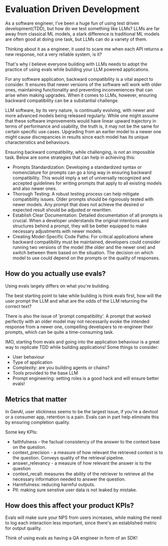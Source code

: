 # Evaluation Driven Development

As a software engineer, I've been a huge fun of using test driven development(TDD), but how do we test something like LLMs? LLMs are far away from classical ML models, a stark difference is traditional ML models are often good at doing one task, but LLMs can do a variety of them.

Thinking about it as a engineer, it used to scare me when each API returns a new response, not a very reliable system, is it?

That's why I believe everyone building with LLMs needs to adopt the practice of using evals while building your LLM powered applications. 

For any software application, backward compatibility is a vital aspect to consider. It ensures that newer versions of the software will work with older ones, maintaining functionality and preventing inconveniences that can arise when making upgrades. When it comes to LLMs, however, ensuring backward compatibility can be a substantial challenge.

LLM software, by its very nature, is continually evolving, with newer and more advanced models being released regularly. While one might assume that these software improvements would have linear upward trajectory in terms of performance and usability, the truth is, it may not be the same for certain specific use cases.
Upgrading from an earlier model to a newer one might cause discrepancies in results since each model has its unique characteristics and behaviours.

Ensuring backward compatibility, while challenging, is not an impossible task. Below are some strategies that can help in achieving this:

- Prompts Standardization: Developing a standardized syntax or nomenclature for prompts can go a long way in ensuring backward compatibility. This would imply a set of universally recognized and accepted guidelines for writing prompts that apply to all existing models and also newer ones.
- Thorough Testing: A robust testing process can help mitigate compatibility issues. Older prompts should be rigorously tested with newer models. Any prompt that does not achieve the desired or expected result should be adjusted or rewritten.
- Establish Clear Documentation: Detailed documentation of all prompts is crucial. When a developer understands the original intentions and structures behind a prompt, they will be better equipped to make necessary adjustments with newer models.
- Creating Model-Specific Code Paths: For critical applications where backward compatibility must be maintained, developers could consider running two versions of the model (the older and the newer one) and switch between them based on the situation. The decision on which model to use could depend on the prompts or the quality of responses.


## How do you actually use evals?

Using evals largely differs on what you're building. 

The best starting point to take while building is think evals first, how will the user prompt the LLM and what are the odds of the LLM returning the correct text? 

There is also the issue of 'prompt compatibility'. A prompt that worked perfectly with an older model may not necessarily evoke the intended response from a newer one, compelling developers to re-engineer their prompts, which can be quite a time-consuming task.

IMO, starting from evals and going into the application behaviour is a great way to replicate TDD while building applications!
Some things to consider:

- User behaviour
- Type of application
- Complexity: are you building agents or chains?
- Tools provided to the base LLM
- Prompt engineering: setting roles is a good hack and will ensure better evals!

## Metrics that matter

In GenAI, user stickiness seems to be the largest issue, if you're a devtool or a consumer app, retention is a pain. Evals can in part help eliminate this by ensuring completion quality. 

Some key KPIs:

- faithfulness - the factual consistency of the answer to the context base on the question.
- context_precision - a measure of how relevant the retrieved context is to the question. Conveys quality of the retrieval pipeline.
- answer_relevancy - a measure of how relevant the answer is to the question
- context_recall: measures the ability of the retriever to retrieve all the necessary information needed to answer the question.
- Harmfulness: reducing harmful outputs.
- PII: making sure senstive user data is not leaked by mistake.

## How does this affect your product KPIs?

Evals will make sure your NPS from users increases, while making the need to log each interaction less important, since there's an established metric for output quality.

Think of using evals as having a QA engineer in form of an SDK!



